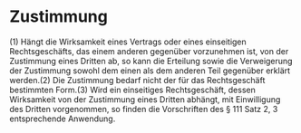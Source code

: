 # Zustimmung

(1) Hängt die Wirksamkeit eines Vertrags oder eines einseitigen Rechtsgeschäfts, das einem anderen gegenüber vorzunehmen ist, von der Zustimmung eines Dritten ab, so kann die Erteilung sowie die Verweigerung der Zustimmung sowohl dem einen als dem anderen Teil gegenüber erklärt werden.(2) Die Zustimmung bedarf nicht der für das Rechtsgeschäft bestimmten Form.(3) Wird ein einseitiges Rechtsgeschäft, dessen Wirksamkeit von der Zustimmung eines Dritten abhängt, mit Einwilligung des Dritten vorgenommen, so finden die Vorschriften des § 111 Satz 2, 3 entsprechende Anwendung. 

